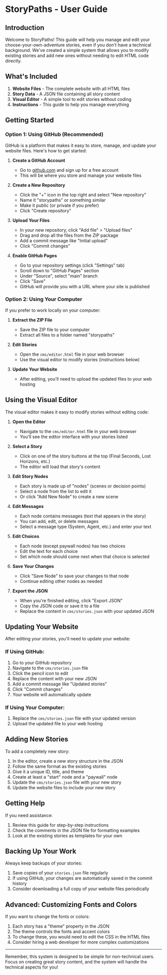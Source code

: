 # StoryPaths - User Guide

## Introduction

Welcome to StoryPaths! This guide will help you manage and edit your choose-your-own-adventure stories, even if you don't have a technical background. We've created a simple system that allows you to modify existing stories and add new ones without needing to edit HTML code directly.

## What's Included

1. **Website Files** - The complete website with all HTML files
2. **Story Data** - A JSON file containing all story content
3. **Visual Editor** - A simple tool to edit stories without coding
4. **Instructions** - This guide to help you manage everything

## Getting Started

### Option 1: Using GitHub (Recommended)

GitHub is a platform that makes it easy to store, manage, and update your website files. Here's how to get started:

1. **Create a GitHub Account**
   - Go to [github.com](https://github.com) and sign up for a free account
   - This will be where you store and manage your website files

2. **Create a New Repository**
   - Click the "+" icon in the top right and select "New repository"
   - Name it "storypaths" or something similar
   - Make it public (or private if you prefer)
   - Click "Create repository"

3. **Upload Your Files**
   - In your new repository, click "Add file" > "Upload files"
   - Drag and drop all the files from the ZIP package
   - Add a commit message like "Initial upload"
   - Click "Commit changes"

4. **Enable GitHub Pages**
   - Go to your repository settings (click "Settings" tab)
   - Scroll down to "GitHub Pages" section
   - Under "Source", select "main" branch
   - Click "Save"
   - GitHub will provide you with a URL where your site is published

### Option 2: Using Your Computer

If you prefer to work locally on your computer:

1. **Extract the ZIP File**
   - Save the ZIP file to your computer
   - Extract all files to a folder named "storypaths"

2. **Edit Stories**
   - Open the `cms/editor.html` file in your web browser
   - Use the visual editor to modify stories (instructions below)

3. **Update Your Website**
   - After editing, you'll need to upload the updated files to your web hosting

## Using the Visual Editor

The visual editor makes it easy to modify stories without editing code:

1. **Open the Editor**
   - Navigate to the `cms/editor.html` file in your web browser
   - You'll see the editor interface with your stories listed

2. **Select a Story**
   - Click on one of the story buttons at the top (Final Seconds, Lost Horizons, etc.)
   - The editor will load that story's content

3. **Edit Story Nodes**
   - Each story is made up of "nodes" (scenes or decision points)
   - Select a node from the list to edit it
   - Or click "Add New Node" to create a new scene

4. **Edit Messages**
   - Each node contains messages (text that appears in the story)
   - You can add, edit, or delete messages
   - Select a message type (System, Agent, etc.) and enter your text

5. **Edit Choices**
   - Each node (except paywall nodes) has two choices
   - Edit the text for each choice
   - Set which node should come next when that choice is selected

6. **Save Your Changes**
   - Click "Save Node" to save your changes to that node
   - Continue editing other nodes as needed

7. **Export the JSON**
   - When you're finished editing, click "Export JSON"
   - Copy the JSON code or save it to a file
   - Replace the content in `cms/stories.json` with your updated JSON

## Updating Your Website

After editing your stories, you'll need to update your website:

### If Using GitHub:

1. Go to your GitHub repository
2. Navigate to the `cms/stories.json` file
3. Click the pencil icon to edit
4. Replace the content with your new JSON
5. Add a commit message like "Updated stories"
6. Click "Commit changes"
7. Your website will automatically update

### If Using Your Computer:

1. Replace the `cms/stories.json` file with your updated version
2. Upload the updated file to your web hosting

## Adding New Stories

To add a completely new story:

1. In the editor, create a new story structure in the JSON
2. Follow the same format as the existing stories
3. Give it a unique ID, title, and theme
4. Create at least a "start" node and a "paywall" node
5. Update the `cms/stories.json` file with your new story
6. Update the website files to include your new story

## Getting Help

If you need assistance:

1. Review this guide for step-by-step instructions
2. Check the comments in the JSON file for formatting examples
3. Look at the existing stories as templates for your own

## Backing Up Your Work

Always keep backups of your stories:

1. Save copies of your `stories.json` file regularly
2. If using GitHub, your changes are automatically saved in the commit history
3. Consider downloading a full copy of your website files periodically

## Advanced: Customizing Fonts and Colors

If you want to change the fonts or colors:

1. Each story has a "theme" property in the JSON
2. The theme controls the fonts and accent colors
3. To change these, you would need to edit the CSS in the HTML files
4. Consider hiring a web developer for more complex customizations

---

Remember, this system is designed to be simple for non-technical users. Focus on creating great story content, and the system will handle the technical aspects for you!
